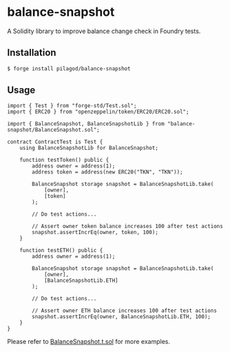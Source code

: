 # balance-snapshot

A Solidity library to improve balance change check in Foundry tests.

## Installation

```bash
$ forge install pilagod/balance-snapshot
```

## Usage

```solidity
import { Test } from "forge-std/Test.sol";
import { ERC20 } from "openzeppelin/token/ERC20/ERC20.sol";

import { BalanceSnapshot, BalanceSnapshotLib } from "balance-snapshot/BalanceSnapshot.sol";

contract ContractTest is Test {
    using BalanceSnapshotLib for BalanceSnapshot;

    function testToken() public {
        address owner = address(1);
        address token = address(new ERC20("TKN", "TKN"));

        BalanceSnapshot storage snapshot = BalanceSnapshotLib.take(
            [owner],
            [token]
        );

        // Do test actions...

        // Assert owner token balance increases 100 after test actions
        snapshot.assertIncrEq(owner, token, 100);
    }

    function testETH() public {
        address owner = address(1);

        BalanceSnapshot storage snapshot = BalanceSnapshotLib.take(
            [owner],
            [BalanceSnapshotLib.ETH]
        );

        // Do test actions...

        // Assert owner ETH balance increases 100 after test actions
        snapshot.assertIncrEq(owner, BalanceSnapshotLib.ETH, 100);
    }
}
```

Please refer to [BalanceSnapshot.t.sol](https://github.com/pilagod/balance-snapshot/test/BalanceSnapshot.t.sol) for more examples.
